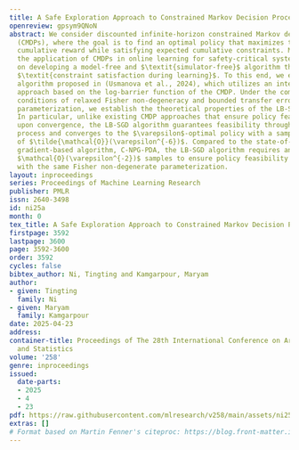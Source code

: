 ```yaml
---
title: A Safe Exploration Approach to Constrained Markov Decision Processes
openreview: gpsym9QNoN
abstract: We consider discounted infinite-horizon constrained Markov decision processes
  (CMDPs), where the goal is to find an optimal policy that maximizes the expected
  cumulative reward while satisfying expected cumulative constraints. Motivated by
  the application of CMDPs in online learning for safety-critical systems, we focus
  on developing a model-free and $\textit{simulator-free}$ algorithm that ensures
  $\textit{constraint satisfaction during learning}$. To this end, we employ the LB-SGD
  algorithm proposed in (Usmanova et al., 2024), which utilizes an interior-point
  approach based on the log-barrier function of the CMDP. Under the commonly assumed
  conditions of relaxed Fisher non-degeneracy and bounded transfer error in policy
  parameterization, we establish the theoretical properties of the LB-SGD algorithm.
  In particular, unlike existing CMDP approaches that ensure policy feasibility only
  upon convergence, the LB-SGD algorithm guarantees feasibility throughout the learning
  process and converges to the $\varepsilon$-optimal policy with a sample complexity
  of $\tilde{\mathcal{O}}(\varepsilon^{-6})$. Compared to the state-of-the-art policy
  gradient-based algorithm, C-NPG-PDA, the LB-SGD algorithm requires an additional
  $\mathcal{O}(\varepsilon^{-2})$ samples to ensure policy feasibility during learning
  with the same Fisher non-degenerate parameterization.
layout: inproceedings
series: Proceedings of Machine Learning Research
publisher: PMLR
issn: 2640-3498
id: ni25a
month: 0
tex_title: A Safe Exploration Approach to Constrained Markov Decision Processes
firstpage: 3592
lastpage: 3600
page: 3592-3600
order: 3592
cycles: false
bibtex_author: Ni, Tingting and Kamgarpour, Maryam
author:
- given: Tingting
  family: Ni
- given: Maryam
  family: Kamgarpour
date: 2025-04-23
address:
container-title: Proceedings of The 28th International Conference on Artificial Intelligence
  and Statistics
volume: '258'
genre: inproceedings
issued:
  date-parts:
  - 2025
  - 4
  - 23
pdf: https://raw.githubusercontent.com/mlresearch/v258/main/assets/ni25a/ni25a.pdf
extras: []
# Format based on Martin Fenner's citeproc: https://blog.front-matter.io/posts/citeproc-yaml-for-bibliographies/
---
```

